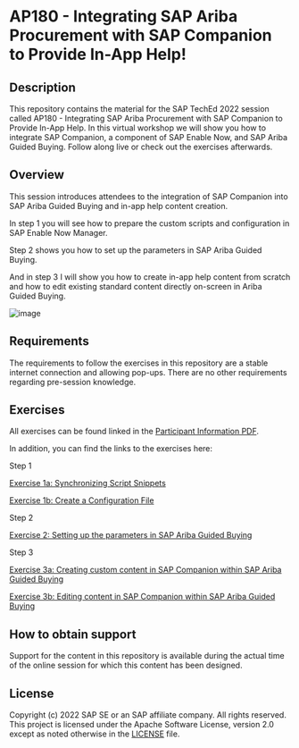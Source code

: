 # AP180 - Integrating SAP Ariba Procurement with SAP Companion to Provide In-App Help!

## Description

This repository contains the material for the SAP TechEd 2022 session called AP180 - Integrating SAP Ariba Procurement with SAP Companion to Provide In-App Help. 
In this virtual workshop we will show you how to integrate SAP Companion, a component of SAP Enable Now, and SAP Ariba Guided Buying. Follow along live or check out the exercises afterwards.

## Overview

This session introduces attendees to the integration of SAP Companion into SAP Ariba Guided Buying and in-app help content creation.

In step 1 you will see how to prepare the custom scripts and configuration in SAP Enable Now Manager. 

Step 2 shows you how to set up the parameters in SAP Ariba Guided Buying. 

And in step 3 I will show you how to create in-app help content from scratch and how to edit existing standard content directly on-screen in Ariba Guided Buying. 

![image](https://user-images.githubusercontent.com/113501392/197522000-921ab6e3-a2ee-459e-9dca-510ff0175830.png)

## Requirements

The requirements to follow the exercises in this repository are a stable internet connection and allowing pop-ups. There are no other requirements regarding pre-session knowledge.

## Exercises

All exercises can be found linked in the [Participant Information PDF](https://sap-teched.enable-now.cloud.sap/pub/TechEd2022/index.html?library=library.txt&show=media!M_D764CB45B25A9AAB). 

In addition, you can find the links to the exercises here:

Step 1

  [Exercise 1a: Synchronizing Script Snippets](https://github.com/SAP-samples/teched2022-AP180/blob/main/exercises/Exercise%201a:%20Synchronizing%20Script%20Snippets.md)
  
  [Exercise 1b: Create a Configuration File](https://github.com/SAP-samples/teched2022-AP180/blob/main/exercises/Exercise%201b%20Create%20a%20Configuration%20File.md)
 
Step 2

  [Exercise 2: Setting up the parameters in SAP Ariba Guided Buying](https://github.com/SAP-samples/teched2022-AP180/blob/main/exercises/Exercise%202%20Setting%20up%20the%20parameters%20in%20SAP%20Ariba%20Guided%20Buying.md)
  
Step 3

  [Exercise 3a: Creating custom content in SAP Companion within SAP Ariba Guided Buying](https://github.com/SAP-samples/teched2022-AP180/blob/main/exercises/Exercise%203a%20Creating%20custom%20content%20in%20SAP%20Companion%20within%20SAP%20Ariba%20Guided%20Buying.md)
  
  [Exercise 3b: Editing content in SAP Companion within SAP Ariba Guided Buying](https://github.com/SAP-samples/teched2022-AP180/blob/main/exercises/Exercise%203b%20Editing%20content%20in%20SAP%20Companion%20within%20SAP%20Ariba%20Guided%20Buying.md)

## How to obtain support

Support for the content in this repository is available during the actual time of the online session for which this content has been designed. 

## License
Copyright (c) 2022 SAP SE or an SAP affiliate company. All rights reserved. This project is licensed under the Apache Software License, version 2.0 except as noted otherwise in the [LICENSE](LICENSES/Apache-2.0.txt) file.
